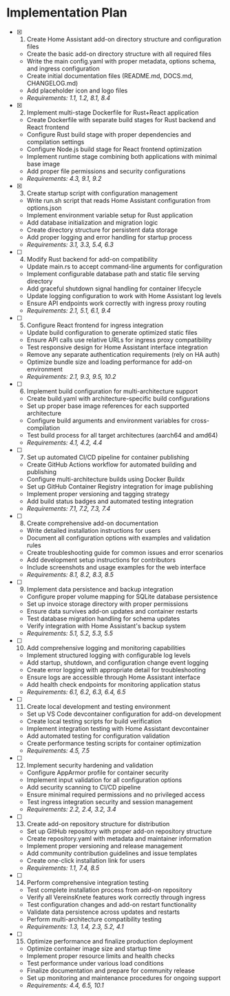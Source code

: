 # Implementation Plan

- [x] 1. Create Home Assistant add-on directory structure and configuration files
  - Create the basic add-on directory structure with all required files
  - Write the main config.yaml with proper metadata, options schema, and ingress configuration
  - Create initial documentation files (README.md, DOCS.md, CHANGELOG.md)
  - Add placeholder icon and logo files
  - _Requirements: 1.1, 1.2, 8.1, 8.4_

- [x] 2. Implement multi-stage Dockerfile for Rust+React application
  - Create Dockerfile with separate build stages for Rust backend and React frontend
  - Configure Rust build stage with proper dependencies and compilation settings
  - Configure Node.js build stage for React frontend optimization
  - Implement runtime stage combining both applications with minimal base image
  - Add proper file permissions and security configurations
  - _Requirements: 4.3, 9.1, 9.2_

- [x] 3. Create startup script with configuration management
  - Write run.sh script that reads Home Assistant configuration from options.json
  - Implement environment variable setup for Rust application
  - Add database initialization and migration logic
  - Create directory structure for persistent data storage
  - Add proper logging and error handling for startup process
  - _Requirements: 3.1, 3.3, 5.4, 6.3_

- [ ] 4. Modify Rust backend for add-on compatibility
  - Update main.rs to accept command-line arguments for configuration
  - Implement configurable database path and static file serving directory
  - Add graceful shutdown signal handling for container lifecycle
  - Update logging configuration to work with Home Assistant log levels
  - Ensure API endpoints work correctly with ingress proxy routing
  - _Requirements: 2.1, 5.1, 6.1, 9.4_

- [ ] 5. Configure React frontend for ingress integration
  - Update build configuration to generate optimized static files
  - Ensure API calls use relative URLs for ingress proxy compatibility
  - Test responsive design for Home Assistant interface integration
  - Remove any separate authentication requirements (rely on HA auth)
  - Optimize bundle size and loading performance for add-on environment
  - _Requirements: 2.1, 9.3, 9.5, 10.2_

- [ ] 6. Implement build configuration for multi-architecture support
  - Create build.yaml with architecture-specific build configurations
  - Set up proper base image references for each supported architecture
  - Configure build arguments and environment variables for cross-compilation
  - Test build process for all target architectures (aarch64 and amd64)
  - _Requirements: 4.1, 4.2, 4.4_

- [ ] 7. Set up automated CI/CD pipeline for container publishing
  - Create GitHub Actions workflow for automated building and publishing
  - Configure multi-architecture builds using Docker Buildx
  - Set up GitHub Container Registry integration for image publishing
  - Implement proper versioning and tagging strategy
  - Add build status badges and automated testing integration
  - _Requirements: 7.1, 7.2, 7.3, 7.4_

- [ ] 8. Create comprehensive add-on documentation
  - Write detailed installation instructions for users
  - Document all configuration options with examples and validation rules
  - Create troubleshooting guide for common issues and error scenarios
  - Add development setup instructions for contributors
  - Include screenshots and usage examples for the web interface
  - _Requirements: 8.1, 8.2, 8.3, 8.5_

- [ ] 9. Implement data persistence and backup integration
  - Configure proper volume mapping for SQLite database persistence
  - Set up invoice storage directory with proper permissions
  - Ensure data survives add-on updates and container restarts
  - Test database migration handling for schema updates
  - Verify integration with Home Assistant's backup system
  - _Requirements: 5.1, 5.2, 5.3, 5.5_

- [ ] 10. Add comprehensive logging and monitoring capabilities
  - Implement structured logging with configurable log levels
  - Add startup, shutdown, and configuration change event logging
  - Create error logging with appropriate detail for troubleshooting
  - Ensure logs are accessible through Home Assistant interface
  - Add health check endpoints for monitoring application status
  - _Requirements: 6.1, 6.2, 6.3, 6.4, 6.5_

- [ ] 11. Create local development and testing environment
  - Set up VS Code devcontainer configuration for add-on development
  - Create local testing scripts for build verification
  - Implement integration testing with Home Assistant devcontainer
  - Add automated testing for configuration validation
  - Create performance testing scripts for container optimization
  - _Requirements: 4.5, 7.5_

- [ ] 12. Implement security hardening and validation
  - Configure AppArmor profile for container security
  - Implement input validation for all configuration options
  - Add security scanning to CI/CD pipeline
  - Ensure minimal required permissions and no privileged access
  - Test ingress integration security and session management
  - _Requirements: 2.2, 2.4, 3.2, 3.4_

- [ ] 13. Create add-on repository structure for distribution
  - Set up GitHub repository with proper add-on repository structure
  - Create repository.yaml with metadata and maintainer information
  - Implement proper versioning and release management
  - Add community contribution guidelines and issue templates
  - Create one-click installation link for users
  - _Requirements: 1.1, 7.4, 8.5_

- [ ] 14. Perform comprehensive integration testing
  - Test complete installation process from add-on repository
  - Verify all VereinsKnete features work correctly through ingress
  - Test configuration changes and add-on restart functionality
  - Validate data persistence across updates and restarts
  - Perform multi-architecture compatibility testing
  - _Requirements: 1.3, 1.4, 2.3, 5.2, 4.1_

- [ ] 15. Optimize performance and finalize production deployment
  - Optimize container image size and startup time
  - Implement proper resource limits and health checks
  - Test performance under various load conditions
  - Finalize documentation and prepare for community release
  - Set up monitoring and maintenance procedures for ongoing support
  - _Requirements: 4.4, 6.5, 10.1_